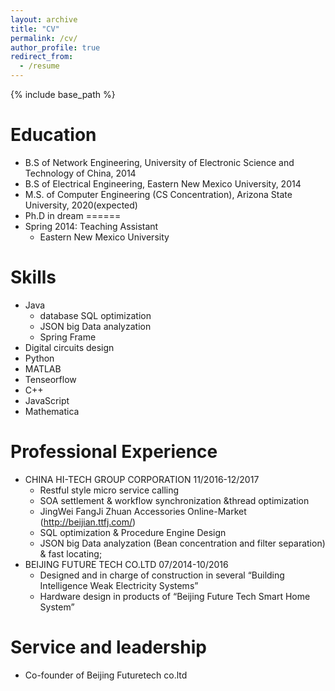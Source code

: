 ```yaml
---
layout: archive
title: "CV"
permalink: /cv/
author_profile: true
redirect_from:
  - /resume
---
```


{% include base_path %}

Education
======
* B.S of Network Engineering, University of Electronic Science and Technology of China, 2014
* B.S of Electrical Engineering, Eastern New Mexico University, 2014
* M.S. of Computer Engineering (CS Concentration), Arizona State University, 2020(expected)
* Ph.D in dream
======
* Spring 2014: Teaching Assistant
  * Eastern New Mexico University

Skills
======
* Java
  * database SQL optimization
  * JSON big Data analyzation
  * Spring Frame
* Digital circuits design
* Python
* MATLAB 
* Tenseorflow
* C++
* JavaScript
* Mathematica
 
Professional Experience
======
* CHINA HI-TECH GROUP CORPORATION   11/2016-12/2017
  * Restful style micro service calling
  * SOA settlement & workflow synchronization &thread optimization
  * JingWei FangJi Zhuan Accessories Online-Market (http://beijian.ttfj.com/)
  * SQL optimization & Procedure Engine Design
  * JSON big Data analyzation (Bean concentration and filter separation) & fast locating;
* BEIJING FUTURE TECH CO.LTD        07/2014-10/2016
  * Designed and in charge of construction in several “Building Intelligence Weak Electricity Systems”
  * Hardware design in products of “Beijing Future Tech Smart Home System”

Service and leadership
======
* Co-founder of Beijing Futuretech co.ltd
